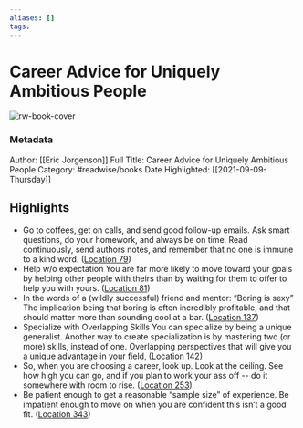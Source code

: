 ```yaml
---
aliases: []
tags:
---
```

# Career Advice for Uniquely Ambitious People

![rw-book-cover](https://images-na.ssl-images-amazon.com/images/I/51d5Qk88PDL._SL200_.jpg)
### Metadata
Author: [[Eric Jorgenson]]
Full Title: Career Advice for Uniquely Ambitious People
Category: #readwise/books
Date Highlighted: [[2021-09-09-Thursday]]

## Highlights
- Go to coffees, get on calls, and send good follow-up emails. Ask smart questions, do your homework, and always be on time. Read continuously, send authors notes, and remember that no one is immune to a kind word. ([Location 79](https://readwise.io/to_kindle?action=open&asin=B07CK11SZW&location=79))
- Help w/o expectation You are far more likely to move toward your goals by helping other people with theirs than by waiting for them to offer to help you with yours. ([Location 81](https://readwise.io/to_kindle?action=open&asin=B07CK11SZW&location=81))
- In the words of a (wildly successful) friend and mentor: “Boring is sexy” The implication being that boring is often incredibly profitable, and that should matter more than sounding cool at a bar. ([Location 137](https://readwise.io/to_kindle?action=open&asin=B07CK11SZW&location=137))
- Specialize with Overlapping Skills You can specialize by being a unique generalist. Another way to create specialization is by mastering two (or more) skills, instead of one. Overlapping perspectives that will give you a unique advantage in your field, ([Location 142](https://readwise.io/to_kindle?action=open&asin=B07CK11SZW&location=142))
- So, when you are choosing a career, look up. Look at the ceiling. See how high you can go, and if you plan to work your ass off -- do it somewhere with room to rise. ([Location 253](https://readwise.io/to_kindle?action=open&asin=B07CK11SZW&location=253))
- Be patient enough to get a reasonable “sample size” of experience. Be impatient enough to move on when you are confident this isn’t a good fit. ([Location 343](https://readwise.io/to_kindle?action=open&asin=B07CK11SZW&location=343))

